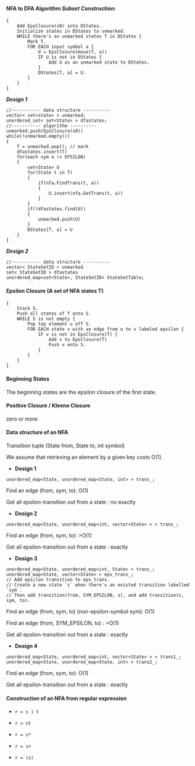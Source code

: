 
#### NFA to DFA Algorithm *Subset Construction*: 
```
{
    Add EpsClosure(s0) into DStates.
    Initialize states in DStates to unmarked.
    WHILE there's an unmarked states T in DStates {
        Mark T.
        FOR EACH input symbol a {
            U = EpsClosure(move(T, a))
            IF U is not in DStates {
                Add U as an unmarked state to DStates.
            }
            DStates[T, a] = U.
        }
    }
}
```

***Design 1***
```
//----------- data structure ----------
vector< set<state> > unmarked;
unordered_set< set<State> > dfastates;
//----------- algorithm ----------
unmarked.push(EpsClosure(s0))
while(!unmarked.empty()) 
{
    T = unmarked.pop(); // mark
    dfastates.insert(T)
    for(each sym a != EPSILON)
    {
        set<State> U
        for(State t in T)
        {
            if(nfa.FindTrans(t, a)) 
            {
                U.insert(nfa.GetTrans(t, a))
            }
        }
        if(!dfastates.find(U)) 
        {
            unmarked.push(U)
        }
        DStates[T, a] = U
    }
}
```

***Design 2***
```
//----------- data structure ----------
vector< StateSetID > unmarked
set< StateSetID > dfastates
unordered_map<set<State>, StateSetID> StateSetTable;
```

#### Epsilon Closure (A set of NFA states T)
```
{
    Stack S.
    Push all states of T onto S.
    WHILE S is not empty {
        Pop top element u off S.
        FOR EACH state v with an edge from u to v labeled epsilon {
            IF v is not in EpsClosure(T) {
                Add v to EpsClosure(T)
                Push v onto S.
            }
        }
    }
}
```

#### Beginning States
 
The beginning states are the epsilon closure of the first state.

#### Positive Closure / Kleene Closure

zero or more

#### Data structure of an NFA

Transition tuple (State from, State to, int symbol)

We assume that retrieving an element by a given key costs O(1).

+ **Design 1**
```
unordered_map<State, unordered_map<State, int> > trans_;
```

Find an edge (from, sym, to): O(1)

Get all epsilon-transition out from a state : no exactly

+ **Design 2**
```
unordered_map<State, unordered_map<int, vector<State> > > trans_;
```

Find an edge (from, sym, to): >O(1)

Get all epsilon-transition out from a state : exactly

+ **Design 3**

```
unordered_map<State, unordered_map<int, State> > trans_;
unordered_map<State, vector<State> > eps_trans_;
// Add epsilon transition to eps_trans.
// Create a new state `s` when there's an existed transition labelled `sym`.
// Then add transition(from, SYM_EPSILON, s), and add transition(s, sym, to).
```

Find an edge (from, sym, to) (non-epsilon-symbol sym): O(1)

Find an edge (from, SYM_EPSILON, to) : >O(1)

Get all epsilon-transition out from a state : exactly

+ **Design 4**

```
unordered_map<State, unordered_map<int, vector<State> > > trans1_;
unordered_map<State, unordered_map<State, int> > trans2_;
```

Find an edge (from, sym, to): O(1)

Get all epsilon-transition out from a state : exactly

#### Construction of an NFA from regular expression

+ `r = s | t`

+ `r = st `

+ `r = s*`

+ `r = s+`

+ `r = (s)`
